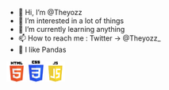 - 👋 Hi, I’m @Theyozz
- 👀 I’m interested in a lot of things
- 🌱 I’m currently learning anything
- 📫 How to reach me : Twitter -> @Theyozz_
- 🐼 I like Pandas


<img src="./logo-html.png" alt="" width="40">
<img src="./logo-css.png" alt="" width="30">
<img src="./js-logo.png" alt="" width="40">


<!---
Theyozz/Theyozz is a ✨ special ✨ repository because its `README.md` (this file) appears on your GitHub profile.
You can click the Preview link to take a look at your changes.
--->
